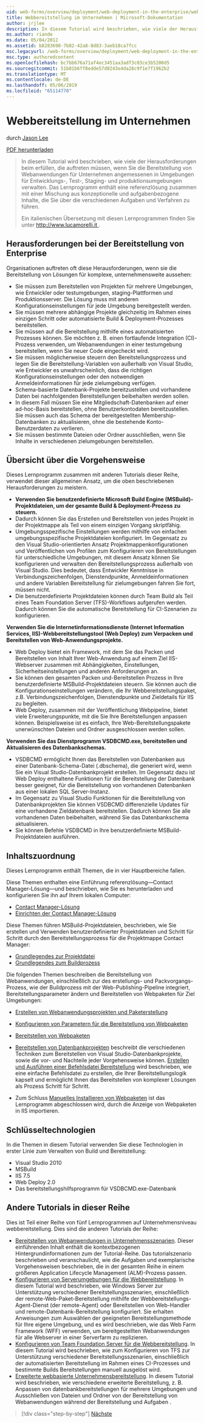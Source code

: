 ```yaml
---
uid: web-forms/overview/deployment/web-deployment-in-the-enterprise/web-deployment-in-the-enterprise
title: Webbereitstellung im Unternehmen | Microsoft-Dokumentation
author: jrjlee
description: In diesem Tutorial wird beschrieben, wie viele der Herausforderungen beim erfüllen, die Sie begegnen, wenn Sie die Bereitstellung von Webanwendungen für Unternehmen, bei verwalten...
ms.author: riande
ms.date: 05/04/2012
ms.assetid: b8283698-7b82-42a8-8d83-3aeb18ca7fcc
msc.legacyurl: /web-forms/overview/deployment/web-deployment-in-the-enterprise/web-deployment-in-the-enterprise
msc.type: authoredcontent
ms.openlocfilehash: bc7bb676a71af4ec3451aa3adf3c03ce3b5200d5
ms.sourcegitcommit: 51b01b6ff8edde57d8243e4da28c9f1e7f1962b2
ms.translationtype: MT
ms.contentlocale: de-DE
ms.lasthandoff: 05/06/2019
ms.locfileid: "65114770"
---
```

# <a name="web-deployment-in-the-enterprise"></a>Webbereitstellung im Unternehmen

durch [Jason Lee](https://github.com/jrjlee)

[PDF herunterladen](https://msdnshared.blob.core.windows.net/media/MSDNBlogsFS/prod.evol.blogs.msdn.com/CommunityServer.Blogs.Components.WeblogFiles/00/00/00/63/56/8130.DeployingWebAppsInEnterpriseScenarios.pdf)

> In diesem Tutorial wird beschrieben, wie viele der Herausforderungen beim erfüllen, die auftreten müssen, wenn Sie die Bereitstellung von Webanwendungen für Unternehmen angemessenen in Umgebungen für Entwicklungs-, Test-, Staging- und produktionsumgebungen verwalten. Das Lernprogramm enthält eine referenzlösung zusammen mit einer Mischung aus konzeptionelle und aufgabenbezogene Inhalte, die Sie über die verschiedenen Aufgaben und Verfahren zu führen.
> 
> Ein italienischen Übersetzung mit diesen Lernprogrammen finden Sie unter [ http://www.lucamorelli.it ](http://www.lucamorelli.it).

## <a name="enterprise-deployment-challenges"></a>Herausforderungen bei der Bereitstellung von Enterprise

Organisationen auftreten oft diese Herausforderungen, wenn sie die Bereitstellung von Lösungen für komplexe, unternehmensweite aussehen:

- Sie müssen zum Bereitstellen von Projekten für mehrere Umgebungen, wie Entwickler oder testumgebungen, staging-Plattformen und Produktionsserver. Die Lösung muss mit anderen Konfigurationseinstellungen für jede Umgebung bereitgestellt werden.
- Sie müssen mehrere abhängige Projekte gleichzeitig im Rahmen eines einzigen Schritt oder automatisierte Build & Deployment-Prozesses bereitstellen.
- Sie müssen auf die Bereitstellung mithilfe eines automatisierten Prozesses können. Sie möchten z. B. einen fortlaufende Integration (CI)-Prozess verwenden, um Webanwendungen in einer testumgebung bereitstellen, wenn Sie neuer Code eingecheckt wird.
- Sie müssen möglicherweise steuern den Bereitstellungsprozess und legen Sie die Bereitstellung-Variablen von außerhalb von Visual Studio, wie Entwickler es unwahrscheinlich, dass die richtigen Konfigurationseinstellungen oder den notwendigen Anmeldeinformationen für jede zielumgebung verfügen.
- Schema-basierte Datenbank-Projekte bereitzustellen und vorhandene Daten bei nachfolgenden Bereitstellungen beibehalten werden sollen.
- In diesem Fall müssen Sie eine Mitgliedschaft-Datenbanken auf einer ad-hoc-Basis bereitstellen, ohne Benutzerkontodaten bereitzustellen. Sie müssen auch das Schema der bereitgestellten Membership-Datenbanken zu aktualisieren, ohne die bestehende Konto-Benutzerdaten zu verlieren.
- Sie müssen bestimmte Dateien oder Ordner ausschließen, wenn Sie Inhalte in verschiedenen zielumgebungen bereitstellen.

## <a name="overview-of-approach"></a>Übersicht über die Vorgehensweise

Dieses Lernprogramm zusammen mit anderen Tutorials dieser Reihe, verwendet dieser allgemeinen Ansatz, um die oben beschriebenen Herausforderungen zu meistern.

- **Verwenden Sie benutzerdefinierte Microsoft Build Engine (MSBuild)-Projektdateien, um der gesamte Build & Deployment-Prozess zu steuern.**
- Dadurch können Sie das Erstellen und Bereitstellen von jedes Projekt in der Projektmappe als Teil von einem einzigen Vorgang skriptfähig.
- Umgebungsspezifische Einstellungen werden mithilfe von einfachen umgebungsspezifische Projektdateien konfiguriert. Im Gegensatz zu den Visual Studio-orientierten Ansatz Projektmappenkonfigurationen und Veröffentlichen von Profilen zum Konfigurieren von Bereitstellungen für unterschiedliche Umgebungen, mit diesem Ansatz können Sie konfigurieren und verwalten den Bereitstellungsprozess außerhalb von Visual Studio. Dies bedeutet, dass Entwickler Kenntnisse in Verbindungszeichenfolgen, Dienstendpunkte, Anmeldeinformationen und andere Variablen Bereitstellung für zielumgebungen fahren Sie fort, müssen nicht.
- Die benutzerdefinierte Projektdateien können durch Team Build als Teil eines Team Foundation Server (TFS)-Workflows aufgerufen werden. Dadurch können Sie die automatische Bereitstellung für CI-Szenarien zu konfigurieren.

**Verwenden Sie die Internetinformationsdienste (Internet Information Services, IIS)-Webbereitstellungstool (Web Deploy) zum Verpacken und Bereitstellen von Web-Anwendungsprojekte.**

- Web Deploy bietet ein Framework, mit dem Sie das Packen und Bereitstellen von Inhalt Ihrer Web-Anwendung auf einem Ziel IIS-Webserver zusammen mit Abhängigkeiten, Einstellungen, Sicherheitseinstellungen und anderen Anforderungen an.
- Sie können den gesamten Packen und-Bereitstellen Prozess in Ihre benutzerdefinierte MSBuild-Projektdateien steuern. Sie können auch die Konfigurationseinstellungen verändern, die Ihr Webbereitstellungspaket, z.B. Verbindungszeichenfolgen, Dienstendpunkte und Zieldetails für IIS zu begleiten.
- Web Deploy, zusammen mit der Veröffentlichung Webpipeline, bietet viele Erweiterungspunkte, mit die Sie Ihre Bereitstellungen anpassen können. Beispielsweise ist es einfach, Ihre Web-Bereitstellungspakete unerwünschten Dateien und Ordner ausgeschlossen werden sollen.

**Verwenden Sie das Dienstprogramm VSDBCMD.exe, bereitstellen und Aktualisieren des Datenbankschemas.**

- VSDBCMD ermöglicht Ihnen das Bereitstellen von Datenbanken aus einer Datenbank-Schema-Datei (.dbschema), die generiert wird, wenn Sie ein Visual Studio-Datenbankprojekt erstellen. Im Gegensatz dazu ist Web Deploy enthaltene Funktionen für die Bereitstellung der Datenbank besser geeignet, für die Bereitstellung von vorhandenen Datenbanken aus einer lokalen SQL Server-Instanz.
- Im Gegensatz zu Visual Studio Funktionen für die Bereitstellung von Datenbankprojekten Sie können VSDBCMD differenzielle Updates für eine vorhandene Zieldatenbank bereitstellen. Dadurch können Sie alle vorhandenen Daten beibehalten, während Sie das Datenbankschema aktualisieren.
- Sie können Befehle VSDBCMD in Ihre benutzerdefinierte MSBuild-Projektdateien ausführen.

## <a name="content-map"></a>Inhaltszuordnung

Dieses Lernprogramm enthält Themen, die in vier Hauptbereiche fallen.

Diese Themen enthalten eine Einführung referenzlösung&#x2014;Contact Manager-Lösung&#x2014;und beschrieben, wie Sie es herunterladen und konfigurieren Sie ihn auf Ihrem lokalen Computer:

- [Contact Manager-Lösung](the-contact-manager-solution.md)
- [Einrichten der Contact Manager-Lösung](setting-up-the-contact-manager-solution.md)

Diese Themen führen MSBuild-Projektdateien, beschrieben, wie Sie erstellen und Verwenden benutzerdefinierter Projektdateien und Schritt für Schritt durch den Bereitstellungsprozess für die Projektmappe Contact Manager:

- [Grundlegendes zur Projektdatei](understanding-the-project-file.md)
- [Grundlegendes zum Buildprozess](understanding-the-build-process.md)

Die folgenden Themen beschreiben die Bereitstellung von Webanwendungen, einschließlich zur des erstellungs- und Packvorgangs-Prozess, wie der Buildprozess mit der Web-Publishing-Pipeline integriert, Bereitstellungsparameter ändern und Bereitstellen von Webpaketen für Ziel Umgebungen:

- [Erstellen von Webanwendungsprojekten und Paketerstellung](building-and-packaging-web-application-projects.md)
- [Konfigurieren von Parametern für die Bereitstellung von Webpaketen](configuring-parameters-for-web-package-deployment.md)
- [Bereitstellen von Webpaketen](deploying-web-packages.md)

- [Bereitstellen von Datenbankprojekten](deploying-database-projects.md) beschreibt die verschiedenen Techniken zum Bereitstellen von Visual Studio-Datenbankprojekte, sowie die vor- und Nachteile jeder Vorgehensweise können. [Erstellen und Ausführen einer Befehlsdatei Bereitstellung](creating-and-running-a-deployment-command-file.md) wird beschrieben, wie eine einfache Befehlsdatei zu erstellen, die Ihrer Bereitstellungslogik kapselt und ermöglicht Ihnen das Bereitstellen von komplexer Lösungen als Prozess Schritt für Schritt.
- Zum Schluss [Manuelles Installieren von Webpaketen](manually-installing-web-packages.md) ist das Lernprogramm abgeschlossen wird, durch die Anzeige von Webpaketen in IIS importieren.

## <a name="key-technologies"></a>Schlüsseltechnologien

In die Themen in diesem Tutorial verwenden Sie diese Technologien in erster Linie zum Verwalten von Build und Bereitstellung:

- Visual Studio 2010
- MSBuild
- IIS 7.5
- Web Deploy 2.0
- Das bereitstellungshilfsprogramm für VSDBCMD.exe-Datenbank

## <a name="other-tutorials-in-this-series"></a>Andere Tutorials in dieser Reihe

Dies ist Teil einer Reihe von fünf Lernprogrammen auf Unternehmensniveau webbereitstellung. Dies sind die anderen Tutorials der Reihe:

- [Bereitstellen von Webanwendungen in Unternehmensszenarien](../deploying-web-applications-in-enterprise-scenarios/deploying-web-applications-in-enterprise-scenarios.md). Dieser einführenden Inhalt enthält die kontextbezogenen Hintergrundinformationen zum der Tutorial-Reihe. Das tutorialszenario beschrieben und veranschaulicht, wie die Aufgaben und exemplarische Vorgehensweisen beschrieben, die in der gesamten Reihe in einem größeren Application Lifecycle Management (ALM)-Prozess passen.
- [Konfigurieren von Serverumgebungen für die Webbereitstellung](../configuring-server-environments-for-web-deployment/configuring-server-environments-for-web-deployment.md). In diesem Tutorial wird beschrieben, wie Windows Server zur Unterstützung verschiedener Bereitstellungsszenarien, einschließlich der remote-Web-Paket-Bereitstellung mithilfe der Webbereitstellungs-Agent-Dienst (der remote-Agent) oder Bereitstellen von Web-Handler und remote-Datenbank-Bereitstellung konfiguriert. Sie erhalten Anweisungen zum Auswählen der geeigneten Bereitstellungsmethode für Ihre eigene Umgebung, und es wird beschrieben, wie das Web Farm Framework (WFF) verwenden, um bereitgestellten Webanwendungen für alle Webserver in einer Serverfarm zu replizieren.
- [Konfigurieren von Team Foundation Server für die Webbereitstellung](../configuring-team-foundation-server-for-web-deployment/configuring-team-foundation-server-for-web-deployment.md). In diesem Tutorial wird beschrieben, wie zum Konfigurieren von TFS zur Unterstützung verschiedener Bereitstellungsszenarien, einschließlich der automatisierten Bereitstellung im Rahmen eines CI-Prozesses und bestimmte Builds Bereitstellungen manuell ausgelöst wird.
- [Erweiterte webbasierte Unternehmensbereitstellung](../advanced-enterprise-web-deployment/advanced-enterprise-web-deployment.md). In diesem Tutorial wird beschrieben, wie verschiedene erweiterte Bereitstellung, z. B. Anpassen von datenbankbereitstellungen für mehrere Umgebungen und Ausschließen von Dateien und Ordner von der Bereitstellung von Webanwendungen während der Bereitstellung und Aufgaben .

> [!div class="step-by-step"]
> [Nächste](the-contact-manager-solution.md)
